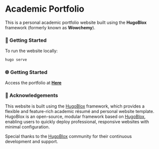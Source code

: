 # Academic Portfolio

This is a personal academic portfolio website built using the **HugoBlox** framework (formerly known as **Wowchemy**).

### 🚀 Getting Started

To run the website locally:

```bash
hugo serve
```
### 🌐 Getting Started

Access the portfolio at **[Here](https://kien-trang.github.io/)**


### 🙏 Acknowledgements
This website is built using the [HugoBlox](https://hugoblox.com/) framework, which provides a flexible and feature-rich academic résumé and personal website template. HugoBlox is an open-source, modular framework based on [HugoBlox](https://hugoblox.com/), enabling users to quickly deploy professional, responsive websites with minimal configuration.

Special thanks to the [HugoBlox](https://hugoblox.com/) community for their continuous development and support.
